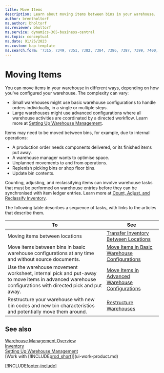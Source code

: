 ```yaml
---
title: Move Items
description: Learn about moving items between bins in your warehouse.
author: brentholtorf
ms.author: bholtorf
ms.reviewer: bholtorf
ms.service: dynamics-365-business-central
ms.topic: conceptual
ms.date: 01/25/2023
ms.custom: bap-template
ms.search.form: '7315, 7349, 7351, 7382, 7384, 7386, 7387, 7399, 7400, 9314, 9330, 9345'
---
```

# Moving Items

You can move items in your warehouse in different ways, depending on how you've configured your warehouse. The complexity can vary:

* Small warehouses might use basic warehouse configurations to handle orders individually, in a single or multiple steps.
* Large warehouses might use advanced configurations where all warehouse activities are coordinated by a directed workflow. Learn more at [Setting Up Warehouse Management](warehouse-setup-warehouse.md).

Items may need to be moved between bins, for example, due to internal operations:

* A production order needs components delivered, or its finished items put away.
* A warehouse manager wants to optimise space.
* Unplanned movements to and from operations.
* Replenish picking bins or shop floor bins.
* Update bin contents.

Counting, adjusting, and reclassifying items can involve warehouse tasks that must be performed on warehouse entries before they can be synchronised with item ledger entries. Learn more at [Count, Adjust, and Reclassify Inventory](inventory-how-count-adjust-reclassify.md).  

 The following table describes a sequence of tasks, with links to the articles that describe them.

|**To**|**See**|  
|------------|-------------|  
|Moving items between locations|[Transfer Inventory Between Locations](inventory-how-transfer-between-locations.md)|
|Move items between bins in basic warehouse configurations at any time and without source documents.|[Move Items in Basic Warehouse Configurations](warehouse-how-to-move-items-ad-hoc-in-basic-warehousing.md)|
|Use the warehouse movement worksheet, internal pick and put-away to move items in advanced warehouse configurations with directed pick and put away.|[Move Items in Advanced Warehouse Configurations](warehouse-how-to-move-items-in-advanced-warehousing.md)|  
|Restructure your warehouse with new bin codes and new bin characteristics and potentially move them around.|[Restructure Warehouses](warehouse-how-to-restructure-warehouses.md)|  

## See also 

[Warehouse Management Overview](design-details-warehouse-management.md)  
[Inventory](inventory-manage-inventory.md)  
[Setting Up Warehouse Management](warehouse-setup-warehouse.md)  
[Work with [!INCLUDE[prod_short](includes/prod_short.md)]](ui-work-product.md)


[!INCLUDE[footer-include](includes/footer-banner.md)]
